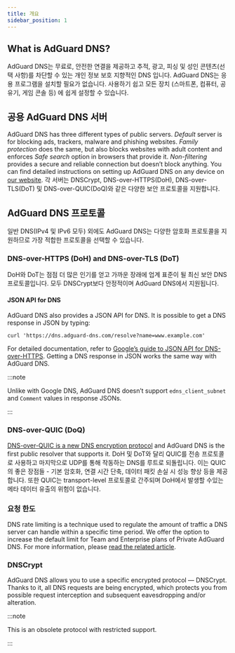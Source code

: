 ```yaml
---
title: 개요
sidebar_position: 1
---
```


## What is AdGuard DNS?

AdGuard DNS는 무료로, 안전한 연결을 제공하고 추적, 광고, 피싱 및 성인 콘텐츠(선택 사항)를 차단할 수 있는 개인 정보 보호 지향적인 DNS 입니다. AdGuard DNS는 응용 프로그램을 설치할 필요가 없습니다. 사용하기 쉽고 모든 장치 (스마트폰, 컴퓨터, 공유기, 게임 콘솔 등) 에 쉽게 설정할 수 있습니다.

## 공용 AdGuard DNS 서버

AdGuard DNS has three different types of public servers. *Default* server is for blocking ads, trackers, malware and phishing websites. *Family protection* does the same, but also blocks websites with adult content and enforces *Safe search* option in browsers that provide it. *Non-filtering* provides a secure and reliable connection but doesn’t block anything. You can find detailed instructions on setting up AdGuard DNS on any device on [our website](https://adguard-dns.io/public-dns.html). 각 서버는 DNSCrypt, DNS-over-HTTPS(DoH), DNS-over-TLS(DoT) 및 DNS-over-QUIC(DoQ)와 같은 다양한 보안 프로토콜을 지원합니다.

## AdGuard DNS 프로토콜

일반 DNS(IPv4 및 IPv6 모두) 외에도 AdGuard DNS는 다양한 암호화 프로토콜을 지원하므로 가장 적합한 프로토콜을 선택할 수 있습니다.

### DNS-over-HTTPS (DoH) and DNS-over-TLS (DoT)

DoH와 DoT는 점점 더 많은 인기를 얻고 가까운 장래에 업계 표준이 될 최신 보안 DNS 프로토콜입니다. 모두 DNSCrypt보다 안정적이며 AdGuard DNS에서 지원됩니다.

#### JSON API for DNS

AdGuard DNS also provides a JSON API for DNS. It is possible to get a DNS response in JSON by typing:

```text
curl 'https://dns.adguard-dns.com/resolve?name=www.example.com'
```

For detailed documentation, refer to [Google’s guide to JSON API for DNS-over-HTTPS](https://developers.google.com/speed/public-dns/docs/doh/json). Getting a DNS response in JSON works the same way with AdGuard DNS.

:::note

Unlike with Google DNS, AdGuard DNS doesn’t support `edns_client_subnet` and `Comment` values in response JSONs.

:::

### DNS-over-QUIC (DoQ)

[DNS-over-QUIC is a new DNS encryption protocol](https://adguard-dns.io/en/blog/dns-over-quic.html) and AdGuard DNS is the first public resolver that supports it. DoH 및 DoT와 달리 QUIC를 전송 프로토콜로 사용하고 마지막으로 UDP를 통해 작동하는 DNS를 루트로 되돌립니다. 이는 QUIC의 좋은 장점들 - 기본 암호화, 연결 시간 단축, 데이터 패킷 손실 시 성능 향상 등을 제공합니다. 또한 QUIC는 transport-level 프로토콜로 간주되며 DoH에서 발생할 수있는 메타 데이터 유출의 위험이 없습니다.

### 요청 한도

DNS rate limiting is a technique used to regulate the amount of traffic a DNS server can handle within a specific time period. We offer the option to increase the default limit for Team and Enterprise plans of Private AdGuard DNS. For more information, please [read the related article](/private-dns/server-and-settings/rate-limit.md).

### DNSCrypt

AdGuard DNS allows you to use a specific encrypted protocol — DNSCrypt. Thanks to it, all DNS requests are being encrypted, which protects you from possible request interception and subsequent eavesdropping and/or alteration.

:::note

This is an obsolete protocol with restricted support.

:::
